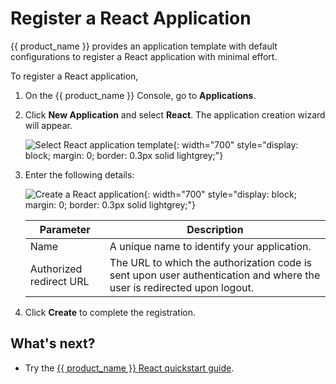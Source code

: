 # Register a React Application

{{ product_name }} provides an application template with default configurations to register a React application with minimal effort.

To register a React application,

1. On the {{ product_name }} Console, go to **Applications**.

2. Click **New Application** and select **React**. The application creation wizard will appear.

    ![Select React application template]({{base_path}}/assets/img/guides/applications/select-react-app-template.png){: width="700" style="display: block; margin: 0; border: 0.3px solid lightgrey;"}

3. Enter the following details:

    ![Create a React application]({{base_path}}/assets/img/guides/applications/create-react-application.png){: width="700" style="display: block; margin: 0; border: 0.3px solid lightgrey;"}

    <table>
    <thead>
        <tr>
        <th>Parameter</th>
        <th>Description</th>
        </tr>
    </thead>
    <tbody>
        <tr>
            <td>Name</td>
            <td>A unique name to identify your application.</td>
        </tr>
        <tr>
            <td>Authorized redirect URL</td>
            <td>The URL to which the authorization code is sent upon user authentication and where the user is redirected upon logout.</td>
        </tr>
    </tbody>
    </table>

4. Click **Create** to complete the registration.

## What's next?

- Try the [{{ product_name }} React quickstart guide]({{base_path}}/quick-starts/react).
